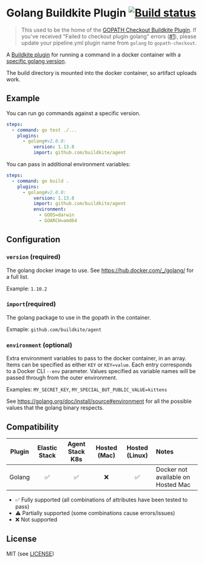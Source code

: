 # Golang Buildkite Plugin [![Build status](https://badge.buildkite.com/8fa7684d1bcd18918211e89ea2124295106f886c1383c64657.svg?branch=master)](https://buildkite.com/buildkite/plugins-golang)

> This used to be the home of the [GOPATH Checkout Buildkite Plugin](https://github.com/buildkite-plugins/gopath-checkout-buildkite-plugin). If you've received "Failed to checkout plugin golang" errors ([#1](https://github.com/buildkite-plugins/golang-buildkite-plugin/issues/1)), please update your pipeline.yml plugin name from `golang` to `gopath-checkout`.

A [Buildkite plugin](https://buildkite.com/docs/agent/v3/plugins) for running a command in a docker container with a [specific golang version](https://hub.docker.com/_/golang/).

The build directory is mounted into the docker container, so artifact uploads work.

## Example

You can run go commands against a specific version.

```yml
steps:
  - command: go test ./...
    plugins:
      - golang#v2.0.0:
          version: 1.13.8
          import: github.com/buildkite/agent
```

You can pass in additional environment variables:

```yml
steps:
  - command: go build .
    plugins:
      - golang#v2.0.0:
          version: 1.13.8
          import: github.com/buildkite/agent
          environment:
            - GOOS=darwin
            - GOARCH=amd64
```

## Configuration

### `version` (required)

The golang docker image to use. See https://hub.docker.com/_/golang/ for a full list.

Example: `1.10.2`

### `import`(required)

The golang package to use in the gopath in the container.

Exmaple: `github.com/buildkite/agent`

### `environment` (optional)

Extra environment variables to pass to the docker container, in an array. Items can be specified as either `KEY` or `KEY=value`. Each entry corresponds to a Docker CLI `--env` parameter. Values specified as variable names will be passed through from the outer environment.

Examples: `MY_SECRET_KEY`, `MY_SPECIAL_BUT_PUBLIC_VALUE=kittens`

See https://golang.org/doc/install/source#environment for all the possible values that the golang binary respects.

## Compatibility

| Plugin | Elastic Stack | Agent Stack K8s | Hosted (Mac) | Hosted (Linux) | Notes |
| ------ | :-----------: | :-------------: | :----: | :----: |:---- |
| Golang | ✅ | ✅ | ❌ | ✅ | Docker not available on Hosted Mac |

- ✅ Fully supported (all combinations of attributes have been tested to pass)
- ⚠️ Partially supported (some combinations cause errors/issues)
- ❌ Not supported

## License

MIT (see [LICENSE](LICENSE))
